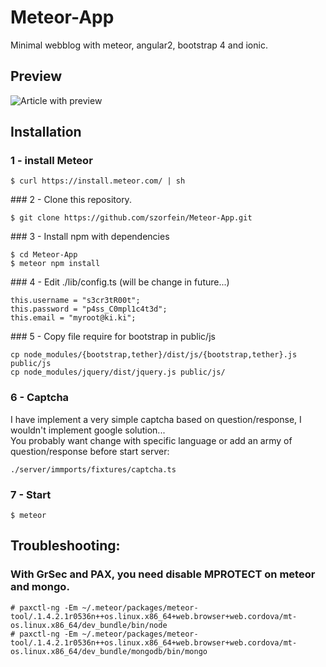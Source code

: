 # Meteor-App
Minimal webblog with meteor, angular2, bootstrap 4 and ionic.

## Preview

![Article with preview](https://raw.githubusercontent.com/szorfein/Meteor-App/master/screenshot.jpg)

## Installation 

### 1 - install Meteor 

    $ curl https://install.meteor.com/ | sh
    
### 2 - Clone this repository.

    $ git clone https://github.com/szorfein/Meteor-App.git 

### 3 - Install npm with dependencies

    $ cd Meteor-App
    $ meteor npm install
    
### 4 - Edit ./lib/config.ts (will be change in future...)

    this.username = "s3cr3tR00t";
    this.password = "p4ss_C0mpl1c4t3d";
    this.email = "myroot@ki.ki";

### 5 - Copy file require for bootstrap in public/js

    cp node_modules/{bootstrap,tether}/dist/js/{bootstrap,tether}.js public/js
    cp node_modules/jquery/dist/jquery.js public/js/

### 6 - Captcha

I have implement a very simple captcha based on question/response, I wouldn't implement google solution...    
You probably want change with specific language or add an army of question/response before start server:  

    ./server/immports/fixtures/captcha.ts

### 7 - Start

    $ meteor

## Troubleshooting:

### With GrSec and PAX, you need disable MPROTECT on meteor and mongo.

    # paxctl-ng -Em ~/.meteor/packages/meteor-tool/.1.4.2.1r0536n++os.linux.x86_64+web.browser+web.cordova/mt-os.linux.x86_64/dev_bundle/bin/node
    # paxctl-ng -Em ~/.meteor/packages/meteor-tool/.1.4.2.1r0536n++os.linux.x86_64+web.browser+web.cordova/mt-os.linux.x86_64/dev_bundle/mongodb/bin/mongo 
